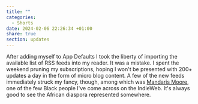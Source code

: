 ```yaml
---
title: ""
categories:
  - Shorts
date: 2024-02-06 22:26:34 +01:00
share: true
section: updates
---
```


After adding myself to App Defaults I took the liberty of importing the available list of RSS feeds into my reader. It was a mistake. I spent the weekend pruning my subscriptions, hoping I won't be presented with 200+ updates a day in the form of micro blog content. A few of the new feeds immediately struck my fancy, though, among which was [Mandaris Moore](https://mandarismoore.com/), one of the few Black people I've come across on the IndieWeb. It's always good to see the African diaspora represented somewhere.
